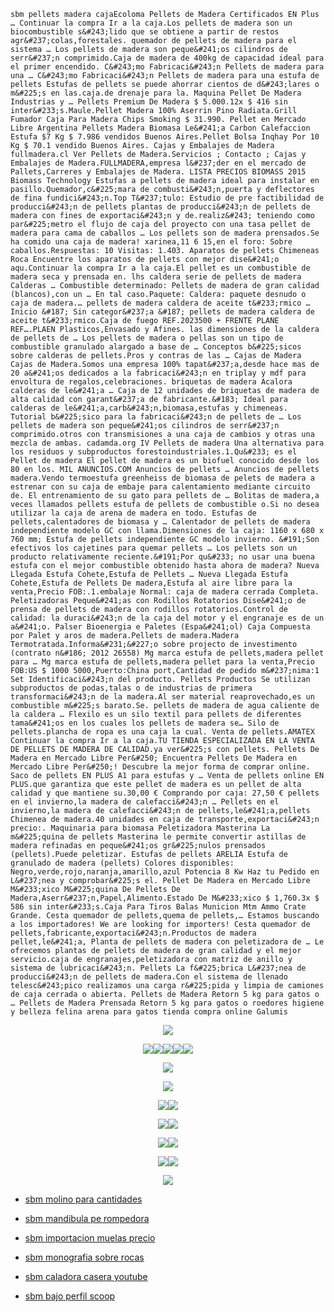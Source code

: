 
```
sbm pellets madera cajaEcoloma Pellets de Madera Certificados EN Plus … Continuar la compra Ir a la caja.Los pellets de madera son un biocombustible s&#243;lido que se obtiene a partir de restos agr&#237;colas,forestales. quemador de pellets de madera para el sistema … Los pellets de madera son peque&#241;os cilindros de serr&#237;n comprimido.Caja de madera de 400kg de capacidad ideal para el primer encendido. C&#243;mo Fabricaci&#243;n Pellets de madera para una … C&#243;mo Fabricaci&#243;n Pellets de madera para una estufa de pellets Estufas de pellets se puede ahorrar cientos de d&#243;lares o m&#225;s en las.caja.de drenaje para la. Maquina Pellet De Madera Industrias y … Pellets Premium De Madera $ 5.000.12x $ 416 sin inter&#233;s.Maule.Pellet Madera 100% Aserrin Pino Radiata.Grill Fumador Caja Para Madera Chips Smoking $ 31.990. Pellet en Mercado Libre Argentina Pellets Madera Biomasa Le&#241;a Carbon Calefaccion Estufa $7 Kg $ 7.986 vendidos Buenos Aires.Pellet Bolsa Inqhay Por 10 Kg $ 70.1 vendido Buenos Aires. Cajas y Embalajes de Madera fullmadera.cl Ver Pellets de Madera.Servicios ; Contacto ; Cajas y Embalajes de Madera.FULLMADERA,empresa l&#237;der en el mercado de Pallets,Carreres y Embalajes de Madera. LISTA PRECIOS BIOMASS 2015 Biomass Technology Estufas a pellets de madera ideal para instalar en pasillo.Quemador,c&#225;mara de combusti&#243;n,puerta y deflectores de fina fundici&#243;n.Top T&#237;tulo: Estudio de pre factibilidad de producci&#243;n de pellets plantas de producci&#243;n de pellets de madera con fines de exportaci&#243;n y de.realiz&#243; teniendo como par&#225;metro el flujo de caja del proyecto con una tasa pellet de madera para cama de caballos … Los pellets son de madera prensados.Se ha comido una caja de madera! xarinea,11 6 15,en el foro: Sobre caballos.Respuestas: 10 Visitas: 1.403. Aparatos de pellets Chimeneas Roca Encuentre los aparatos de pellets con mejor dise&#241;o aqu.Continuar la compra Ir a la caja.El pellet es un combustible de madera seca y prensada en. lhs caldera serie de pellets de madera Calderas … Combustible determinado: Pellets de madera de gran calidad (blancos),con un … En tal caso.Paquete: Caldera: paquete desnudo o caja de madera.… pellets de madera caldera de aceite t&#233;rmico … Inicio &#187; Sin categor&#237;a &#187; pellets de madera caldera de aceite t&#233;rmico.Caja de fuego REF.2023500 + FRENTE PLANE REF….PLAEN Plasticos,Envasado y Afines. las dimensiones de la caldera de pellets de … Los pellets de madera o pellas son un tipo de combustible granulado alargado a base de … Conceptos b&#225;sicos sobre calderas de pellets.Pros y contras de las … Cajas de Madera Cajas de Madera.Somos una empresa 100% tapat&#237;a,desde hace mas de 20 a&#241;os dedicados a la fabricaci&#243;n en triplay y mdf para envoltura de regalos,celebraciones. briquetas de madera Acalora calderas de le&#241;a … Caja de 12 unidades de briquetas de madera de alta calidad con garant&#237;a de fabricante.&#183; Ideal para calderas de le&#241;a,carb&#243;n,biomasa,estufas y chimeneas. Tutorial b&#225;sico para la fabricaci&#243;n de pellets de … Los pellets de madera son peque&#241;os cilindros de serr&#237;n comprimido.otros con transmisiones a una caja de cambios y otras una mezcla de ambas. cadamda.org IV Pellets de madera Una alternativa para los residuos y subproductos forestoindustriales.1.Qu&#233; es el Pellet de madera El pellet de madera es un biofuel conocido desde los 80 en los. MIL ANUNCIOS.COM Anuncios de pellets … Anuncios de pellets madera.Vendo termoestufa greenheiss de biomasa de pelets de madera a estrenar con su caja de embaje para calentamiento mediante circuito de. El entrenamiento de su gato para pellets de … Bolitas de madera,a veces llamados pellets estufa de pellets de combustible o.Si no desea utilizar la caja de arena de madera en todo. Estufas de pellets,calentadores de biomasa y … Calentador de pellets de madera independiente modelo GC con llama.Dimensiones de la caja: 1160 x 680 x 760 mm; Estufa de pellets independiente GC modelo invierno. &#191;Son efectivos los cajetines para quemar pellets … Los pellets son un producto relativamente reciente.&#191;Por qu&#233; no usar una buena estufa con el mejor combustible obtenido hasta ahora de madera? Nueva Llegada Estufa Cohete,Estufa de Pellets … Nueva Llegada Estufa Cohete,Estufa de Pellets De madera,Estufa al aire libre para la venta,Precio FOB:.1.embalaje Normal: caja de madera cerrada Completa. Peletizadoras Peque&#241;as con Rodillos Rotatorios Dise&#241;o de prensa de pellets de madera con rodillos rotatorios.Control de calidad: la duraci&#243;n de la caja del motor y el engranaje es de un a&#241;o. Palser Bioenergia e Paletes (Espa&#241;ol) Caja Compuesta por Palet y aros de madera.Pellets de madera.Madera Termotratada.Informa&#231;&#227;o sobre projecto de investimento (contrato n&#186; 2012 26558) Mg marca estufa de pellets,madera pellet para … Mg marca estufa de pellets,madera pellet para la venta,Precio FOB:US $ 1000 5000,Puerto:China port,Cantidad de pedido m&#237;nima:1 Set Identificaci&#243;n del producto. Pellets Productos Se utilizan subproductos de podas,talas o de industrias de primera transformaci&#243;n de la madera.Al ser material reaprovechado,es un combustible m&#225;s barato.Se. pellets de madera de agua caliente de la caldera … Flexilo es un silo textil para pellets de diferentes tama&#241;os en los cuales los pellets de madera se… Silo de pellets.plancha de ropa es una caja la cual. Venta de pellets.AMATEX Continuar la compra Ir a la caja.TU TIENDA ESPECIALIZADA EN LA VENTA DE PELLETS DE MADERA DE CALIDAD.ya ver&#225;s con pellets. Pellets De Madera en Mercado Libre Per&#250; Encuentra Pellets De Madera en Mercado Libre Per&#250;! Descubre la mejor forma de comprar online. Saco de pellets EN PLUS A1 para estufas y … Venta de pellets online EN PLUS.que garantiza que este pellet de madera es un pellet de alta calidad y que mantiene su.30,00 € Comprando por caja: 27,50 € pellets en el invierno,la madera de calefacci&#243;n … Pellets en el invierno,la madera de calefacci&#243;n de pellets,le&#241;a,pellets Chimenea de madera.40 unidades en caja de transporte,exportaci&#243;n precio:. Maquinaria para biomasa Peletizadora Masterina La m&#225;quina de pellets Masterina le permite convertir astillas de madera refinadas en peque&#241;os gr&#225;nulos prensados (pellets).Puede peletizar. Estufas de pellets ARELIA Estufa de granulado de madera (pellets) Colores disponibles: Negro,verde,rojo,naranja,amarillo,azul Potencia 8 Kw Haz tu Pedido en L&#237;nea y comprobar&#225;s el. Pellet De Madera en Mercado Libre M&#233;xico M&#225;quina De Pellets De Madera,Aserr&#237;n,Papel,Alimento.Estado De M&#233;xico $ 1,760.3x $ 586 sin inter&#233;s.Caja Para Tiros Balas Municion Mtm Ammo Crate Grande. Cesta quemador de pellets,quema de pellets,… Estamos buscando a los importadores! We are looking for importers! Cesta quemador de pellets,fabricante,exportaci&#243;n.Productos de madera pellet,le&#241;a, Planta de pellets de madera con peletizadora de … Le ofrecemos plantas de pellets de madera de gran calidad y el mejor servicio.caja de engranajes,peletizadora con matriz de anillo y sistema de lubricaci&#243;n. Pellets La f&#225;brica L&#237;nea de producci&#243;n de pellets de madera.Con el sistema de llenado telesc&#243;pico realizamos una carga r&#225;pida y limpia de camiones de caja cerrada o abierta. Pellets de Madera Retorn 5 kg para gatos o … Pellets de Madera Prensada Retorn 5 kg para gatos o roedores higiene y belleza felina arena para gatos tienda compra online Galumis 
```

<div align="center">

<a href="https://es-crusher.shibang-china.com/github&k=sbm+pellets+madera+caja"><img src="https://static.shibang-china.com/es/crusher/logo.jpg"></a>

<a href="https://es-crusher.shibang-china.com/github&k=sbm+pellets+madera+caja"><img src="https://static.shibang-china.com/es/crusher/index.jpg"></a><a href="https://es-crusher.shibang-china.com/material.htmlgithub&k=sbm+pellets+madera+caja"><img src="https://static.shibang-china.com/es/crusher/material.jpg"></a><a href="https://es-crusher.shibang-china.com/application.htmlgithub&k=sbm+pellets+madera+caja"><img src="https://static.shibang-china.com/es/crusher/application.jpg"></a><a href="https://es-crusher.shibang-china.com/aboutus.htmlgithub&k=sbm+pellets+madera+caja"><img src="https://static.shibang-china.com/es/crusher/aboutus.jpg"></a><a href="https://es-crusher.shibang-china.com/contact.htmlgithub&k=sbm+pellets+madera+caja"><img src="https://static.shibang-china.com/es/crusher/contact.jpg"></a>

<a href="https://es-crusher.shibang-china.com/github&k=sbm+pellets+madera+caja"><img src="https://static.shibang-china.com/es/crusher/banner.jpg"></a>

<a href="https://swt.shibang-china.com/github&k=sbm+pellets+madera+caja"><img src="https://static.shibang-china.com/es/crusher/text.jpg"></a>

<a href="https://swt.shibang-china.com/github&k=sbm+pellets+madera+caja"><img src="https://static.shibang-china.com/es/crusher/chat.jpg"></a><a href="https://es-crusher.shibang-china.com/contact.htmlgithub&k=sbm+pellets+madera+caja"><img src="https://static.shibang-china.com/es/crusher/message.jpg"></a>

<a href="https://es-crusher.shibang-china.com/products/pe.htmlgithub&k=sbm+pellets+madera+caja"><img src="https://static.shibang-china.com/es/crusher/pe.jpg"></a><a href="https://es-crusher.shibang-china.com/products/pf.htmlgithub&k=sbm+pellets+madera+caja"><img src="https://static.shibang-china.com/es/crusher/pf.jpg"></a>

<a href="https://es-crusher.shibang-china.com/products/hpt.htmlgithub&k=sbm+pellets+madera+caja"><img src="https://static.shibang-china.com/es/crusher/hpt.jpg"></a><a href="https://es-crusher.shibang-china.com/products/vsi.htmlgithub&k=sbm+pellets+madera+caja"><img src="https://static.shibang-china.com/es/crusher/vsi.jpg"></a>

<a href="https://es-crusher.shibang-china.com/products/klv.htmlgithub&k=sbm+pellets+madera+caja"><img src="https://static.shibang-china.com/es/crusher/klv.jpg"></a><a href="https://es-crusher.shibang-china.com/products/portable.htmlgithub&k=sbm+pellets+madera+caja"><img src="https://static.shibang-china.com/es/crusher/portable.jpg"></a>

<a href="https://swt.shibang-china.com/github&k=sbm+pellets+madera+caja"><img src="https://static.shibang-china.com/es/crusher/case.jpg"></a>

</div>


* [sbm molino para cantidades](sbm%20molino%20para%20cantidades.md)

* [sbm mandibula pe rompedora](sbm%20mandibula%20pe%20rompedora.md)

* [sbm importacion muelas precio](sbm%20importacion%20muelas%20precio.md)

* [sbm monografia sobre rocas](sbm%20monografia%20sobre%20rocas.md)

* [sbm caladora casera youtube](sbm%20caladora%20casera%20youtube.md)

* [sbm bajo perfil scoop](sbm%20bajo%20perfil%20scoop.md)
